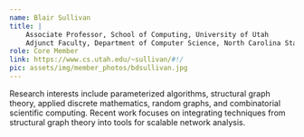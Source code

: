 ```yaml
---
name: Blair Sullivan
title: |
    Associate Professor, School of Computing, University of Utah
    Adjunct Faculty, Department of Computer Science, North Carolina State University
role: Core Member
link: https://www.cs.utah.edu/~sullivan/#!/
pic: assets/img/member_photos/bdsullivan.jpg
---
```


Research interests include parameterized algorithms, structural graph theory, applied discrete mathematics, random graphs, and combinatorial scientific computing. Recent work focuses on integrating techniques from structural graph theory into tools for scalable network analysis.